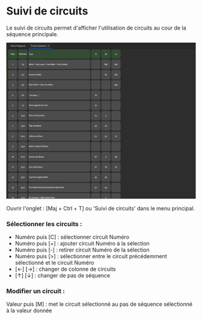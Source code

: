 # Suivi de circuits

Le suivi de circuits permet d'afficher l'utilisation de circuits au cour de la séquence principale.

![Suivi de circuits](pictures/track_channels.png)

Ouvrir l'onglet : [Maj + Ctrl + T] ou 'Suivi de circuits' dans le menu principal.

### Sélectionner les circuits :
- Numéro puis [C] : sélectionner circuit Numéro
- Numéro puis [+] : ajouter circuit Numéro à la sélection
- Numéro puis [-] : retirer circuit Numéro de la sélection
- Numéro puis [>] : sélectionner entre le circuit précédemment sélectionné et le circuit Numéro
- [←] [→] : changer de colonne de circuits
- [↑] [↓] : changer de pas de séquence

### Modifier un circuit :
Valeur puis [M] : met le circuit sélectionné au pas de séquence sélectionné à la valeur donnée